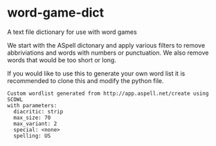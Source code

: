 # word-game-dict
A text file dictionary for use with word games

We start with the ASpell dictonary and apply various filters to remove
abbriviations and words with numbers or punctuation. We also remove
words that would be too short or long.

If you would like to use this to generate your own word list it is
recommended to clone this and modify the python file.

````
Custom wordlist generated from http://app.aspell.net/create using SCOWL
with parameters:
  diacritic: strip
  max_size: 70
  max_variant: 2
  special: <none>
  spelling: US
  ````